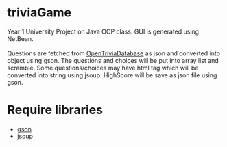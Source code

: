 # triviaGame
Year 1 University Project on Java OOP class. GUI is generated using NetBean.<br />
<br />
Questions are fetched from [OpenTriviaDatabase](https://opentdb.com/) as json and converted into object using gson. The questions and choices will be put into array list and scramble. Some questions/choices may have html tag which will be converted into string using jsoup. HighScore will be save as json file using gson.<br />

# Require libraries
- [gson](https://github.com/google/gson)
- [jsoup](https://jsoup.org/download)
